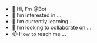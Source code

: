 - 👋 Hi, I’m @Bot
- 👀 I’m interested in ...
- 🌱 I’m currently learning ...
- 💞️ I’m looking to collaborate on ...
- 📫 How to reach me ...

<!---
Bot/Bot is a ✨ special ✨ repository because its `README.md` (this file) appears on your GitHub profile.
You can click the Preview link to take a look at your changes.
--->
